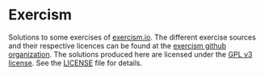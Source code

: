 Exercism
========

Solutions to some exercises of [exercism.io](http://exercism.io/). The 
different exercise sources and their respective licences can be found at the 
[exercism github organization](https://github.com/exercism). The solutions 
produced here are licensed under the 
[GPL v3 license](https://www.gnu.org/licenses/gpl-3.0-standalone.html). 
See the [LICENSE](https://github.com/basbossink/exercism/raw/master/LICENSE) file for details.
